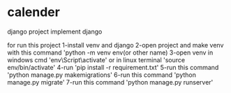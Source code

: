 # calender
django project implement django

for run this project 
1-install venv and django
2-open project and make venv with this command 'python -m venv env(or other name)
3-open venv in windows cmd 'env\Script\activate' or in linux terminal 'source env/bin/activate'
4-run 'pip install -r requirement.txt'
5-run this command 'python manage.py makemigrations'
6-run this command 'python manage.py migrate'
7-run this command 'python manage.py runserver'